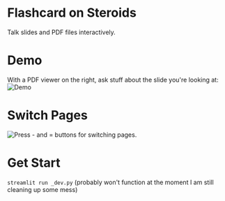 # Flashcard on Steroids
Talk slides and PDF files interactively.

# Demo
With a PDF viewer on the right, ask stuff about the slide you're looking at:
![Demo]()

# Switch Pages
![Press ```-``` and ```=``` buttons for switching pages.]()

# Get Start
```streamlit run _dev.py```
(probably won't function at the moment I am still cleaning up some mess)